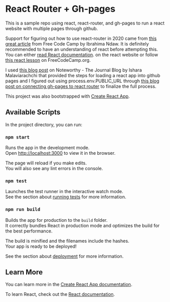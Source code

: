 # React Router + Gh-pages

This is a sample repo using react, react-router, and gh-pages to run a react
website with multiple pages through github.

Support for figuring out how to use react-router in 2020 came from [this great article](https://www.freecodecamp.org/news/a-complete-beginners-guide-to-react-router-include-router-hooks/)
from Free Code Camp by Ibrahima Ndaw. It is definitely recommended to have an
understanding of react before attempting this. You can either [read React documentation](https://reactjs.org/).
on the react website or follow [this react
lesson](https://www.freecodecamp.org/learn/front-end-libraries/react/) on FreeCodeCamp.org.

I used [this blog post](https://blog.usejournal.com/how-to-deploy-your-react-app-into-github-pages-b2c96292b18e) on Noteworthy - The Journal Blog by Ishara Malaviarachchi
that provided the steps for loading a react app into github pages and I figured
out using process.env.PUBLIC_URL through [this blog post on connecting gh-pages to react
router](https://medium.com/@Dragonza/react-router-problem-with-gh-pages-c93a5e243819)
to finalize the
full process.

This project was also bootstrapped with [Create React
App](https://github.com/facebook/create-react-app).

## Available Scripts

In the project directory, you can run:

### `npm start`

Runs the app in the development mode.<br />
Open [http://localhost:3000](http://localhost:3000) to view it in the browser.

The page will reload if you make edits.<br />
You will also see any lint errors in the console.

### `npm test`

Launches the test runner in the interactive watch mode.<br />
See the section about [running tests](https://facebook.github.io/create-react-app/docs/running-tests) for more information.

### `npm run build`

Builds the app for production to the `build` folder.<br />
It correctly bundles React in production mode and optimizes the build for the best performance.

The build is minified and the filenames include the hashes.<br />
Your app is ready to be deployed!

See the section about
[deployment](https://facebook.github.io/create-react-app/docs/deployment) for
more information.

## Learn More

You can learn more in the [Create React App documentation](https://facebook.github.io/create-react-app/docs/getting-started).

To learn React, check out the [React documentation](https://reactjs.org/).